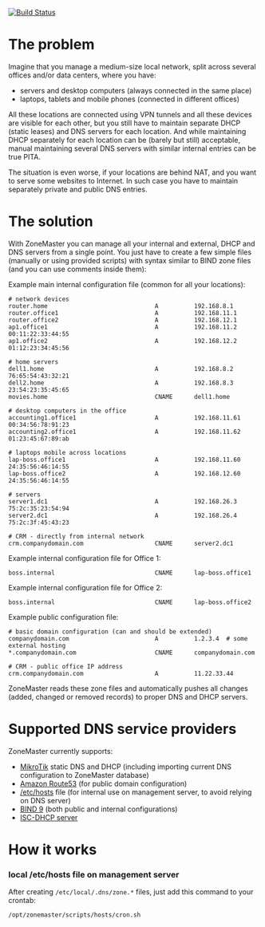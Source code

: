 [![Build Status](https://travis-ci.org/tomaszklim/zonemaster.png?branch=master)](https://travis-ci.org/tomaszklim/zonemaster)


# The problem

Imagine that you manage a medium-size local network, split across several offices and/or
data centers, where you have:

- servers and desktop computers (always connected in the same place)
- laptops, tablets and mobile phones (connected in different offices)

All these locations are connected using VPN tunnels and all these devices are visible for
each other, but you still have to maintain separate DHCP (static leases) and DNS servers
for each location. And while maintaining DHCP separately for each location can be (barely
but still) acceptable, manual maintaining several DNS servers with similar internal entries
can be true PITA.

The situation is even worse, if your locations are behind NAT, and you want to serve some
websites to Internet. In such case you have to maintain separately private and public DNS
entries.


# The solution

With ZoneMaster you can manage all your internal and external, DHCP and DNS servers from a
single point. You just have to create a few simple files (manually or using provided scripts)
with syntax similar to BIND zone files (and you can use comments inside them):

Example main internal configuration file (common for all your locations):

```
# network devices
router.home                              A          192.168.8.1
router.office1                           A          192.168.11.1
router.office2                           A          192.168.12.1
ap1.office1                              A          192.168.11.2      00:11:22:33:44:55
ap1.office2                              A          192.168.12.2      01:12:23:34:45:56

# home servers
dell1.home                               A          192.168.8.2       76:65:54:43:32:21
dell2.home                               A          192.168.8.3       23:54:23:35:45:65
movies.home                              CNAME      dell1.home

# desktop computers in the office
accounting1.office1                      A          192.168.11.61     00:34:56:78:91:23
accounting2.office1                      A          192.168.11.62     01:23:45:67:89:ab

# laptops mobile across locations
lap-boss.office1                         A          192.168.11.60     24:35:56:46:14:55
lap-boss.office2                         A          192.168.12.60     24:35:56:46:14:55

# servers
server1.dc1                              A          192.168.26.3      75:2c:35:23:54:94
server2.dc1                              A          192.168.26.4      75:2c:3f:45:43:23

# CRM - directly from internal network
crm.companydomain.com                    CNAME      server2.dc1
```

Example internal configuration file for Office 1:

```
boss.internal                            CNAME      lap-boss.office1
```

Example internal configuration file for Office 2:

```
boss.internal                            CNAME      lap-boss.office2
```

Example public configuration file:

```
# basic domain configuration (can and should be extended)
companydomain.com                        A          1.2.3.4  # some external hosting
*.companydomain.com                      CNAME      companydomain.com

# CRM - public office IP address
crm.companydomain.com                    A          11.22.33.44
```

ZoneMaster reads these zone files and automatically pushes all changes (added,
changed or removed records) to proper DNS and DHCP servers.


# Supported DNS service providers

ZoneMaster currently supports:

- [MikroTik](docs/mikrotik.md) static DNS and DHCP (including importing current DNS configuration to ZoneMaster database)
- [Amazon Route53](docs/aws.md) (for public domain configuration)
- [/etc/hosts](docs/hosts.md) file (for internal use on management server, to avoid relying on DNS server)
- [BIND 9](docs/bind.md) (both public and internal  configurations)
- [ISC-DHCP server](docs/dhcp.md)


# How it works


### local /etc/hosts file on management server

After creating `/etc/local/.dns/zone.*` files, just add this command to your crontab:

```
/opt/zonemaster/scripts/hosts/cron.sh
```
